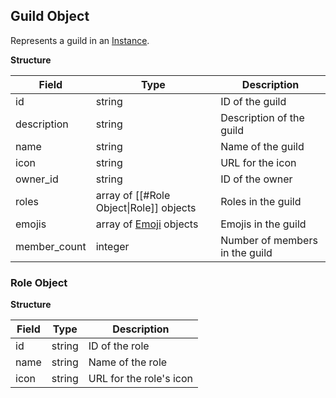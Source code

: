 ## Guild Object
Represents a guild in an [Instance](Instance.md).

**Structure**

| Field        | Type                                            | Description                    |
| ------------ | ----------------------------------------------- | ------------------------------ |
| id           | string                                          | ID of the guild                |
| description  | string                                          | Description of the guild       |
| name         | string                                          | Name of the guild              |
| icon         | string                                          | URL for the icon               |
| owner_id     | string                                          | ID of the owner                |
| roles        | array of [[#Role Object\|Role]] objects         | Roles in the guild             |
| emojis       | array of [Emoji](Emoji.md#emoji-object) objects | Emojis in the guild            |
| member_count | integer                                         | Number of members in the guild |

### Role Object
**Structure**

| Field | Type   | Description             |
| ----- | ------ | ----------------------- |
| id    | string | ID of the role          |
| name  | string | Name of the role        |
| icon  | string | URL for the role's icon |

